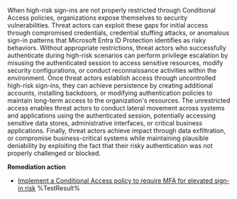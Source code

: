 When high-risk sign-ins are not properly restricted through Conditional Access policies, organizations expose themselves to security vulnerabilities. Threat actors can exploit these gaps for initial access through compromised credentials, credential stuffing attacks, or anomalous sign-in patterns that Microsoft Entra ID Protection identifies as risky behaviors. Without appropriate restrictions, threat actors who successfully authenticate during high-risk scenarios can perform privilege escalation by misusing the authenticated session to access sensitive resources, modify security configurations, or conduct reconnaissance activities within the environment. Once threat actors establish access through uncontrolled high-risk sign-ins, they can achieve persistence by creating additional accounts, installing backdoors, or modifying authentication policies to maintain long-term access to the organization's resources. The unrestricted access enables threat actors to conduct lateral movement across systems and applications using the authenticated session, potentially accessing sensitive data stores, administrative interfaces, or critical business applications. Finally, threat actors achieve impact through data exfiltration, or compromise business-critical systems while maintaining plausible deniability by exploiting the fact that their risky authentication was not properly challenged or blocked.

**Remediation action**
- [Implement a Conditional Access policy to require MFA for elevated sign-in risk](https://learn.microsoft.com/en-us/entra/identity/conditional-access/policy-risk-based-sign-in?wt.mc_id=zerotrustrecommendations_automation_content_cnl_csasci)<!--- Results --->
%TestResult%

